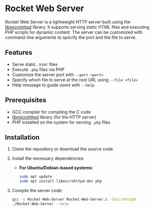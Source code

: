 # Rocket Web Server

Rocket Web Server is a lightweight HTTP server built using the [libmicrohttpd](https://www.gnu.org/software/libmicrohttpd/) library. It supports serving static HTML files and executing PHP scripts for dynamic content. The server can be customized with command-line arguments to specify the port and the file to serve.

## Features

- Serve static `.html` files
- Execute `.php` files via PHP
- Customize the server port with `--port <port>`
- Specify which file to serve at the root URL using `--file <file>`
- Help message to guide users with `--help`

## Prerequisites

- GCC compiler for compiling the C code
- [libmicrohttpd](https://www.gnu.org/software/libmicrohttpd/) library (for the HTTP server)
- PHP installed on the system for serving `.php` files

## Installation

1. Clone the repository or download the source code.

2. Install the necessary dependencies:

   - **For Ubuntu/Debian-based systems:**
     ```bash
     sudo apt update
     sudo apt install libmicrohttpd-dev php
     ```

3. Compile the server code:

   ```bash
   gcc -o Rocket-Web-Server Rocket-Web-Server.c -lmicrohttpd
   ./Rocket-Web-Server --help